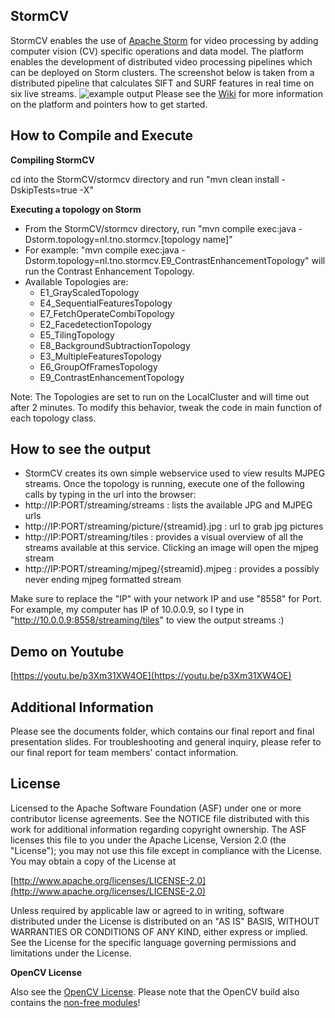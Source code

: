 ## StormCV
StormCV enables the use of [Apache Storm](https://storm.apache.org/) for video processing by adding computer vision (CV) specific operations and data model. The platform enables the development of distributed video processing pipelines which can be deployed on Storm clusters. The screenshot below is taken from a distributed pipeline that calculates SIFT and SURF features in real time on six live streams. 
![example output](https://github.com/sensorstorm/StormCV/wiki/deployed_output.png)
Please see the [Wiki](https://github.com/sensorstorm/StormCV/wiki) for more information on the platform and pointers how to get started.


## How to Compile and Execute
**Compiling StormCV**

cd into the StormCV/stormcv directory and run "mvn clean install -DskipTests=true -X"

**Executing a topology on Storm**

* From the StormCV/stormcv directory, run "mvn compile exec:java -Dstorm.topology=nl.tno.stormcv.[topology name]"
* For example: "mvn compile exec:java -Dstorm.topology=nl.tno.stormcv.E9_ContrastEnhancementTopology" will run the Contrast Enhancement Topology.
* Available Topologies are: 
    * E1_GrayScaledTopology
    * E4_SequentialFeaturesTopology
    * E7_FetchOperateCombiTopology
    * E2_FacedetectionTopology
    * E5_TilingTopology
    * E8_BackgroundSubtractionTopology
    * E3_MultipleFeaturesTopology	
    * E6_GroupOfFramesTopology
    * E9_ContrastEnhancementTopology

Note: The Topologies are set to run on the LocalCluster and will time out after 2 minutes. To modify this behavior, tweak the code in main function of each topology class.

## How to see the output
* StormCV creates its own simple webservice used to view results MJPEG streams. Once the topology is running, execute one of the following calls by 
typing in the url into the browser:
 * http://IP:PORT/streaming/streams : lists the available JPG and MJPEG urls
 * http://IP:PORT/streaming/picture/{streamid}.jpg : url to grab jpg pictures 
 * http://IP:PORT/streaming/tiles : provides a visual overview of all the streams available at this service. Clicking an image will open the mjpeg stream
 * http://IP:PORT/streaming/mjpeg/{streamid}.mjpeg : provides a possibly never ending mjpeg formatted stream

Make sure to replace the "IP" with your network IP and use "8558" for Port. For example, my computer has IP of 10.0.0.9, so I type in "http://10.0.0.9:8558/streaming/tiles" to view the output streams :)


## Demo on Youtube 
[https://youtu.be/p3Xm31XW4OE](https://youtu.be/p3Xm31XW4OE)


## Additional Information
Please see the documents folder, which contains our final report and final presentation slides. For troubleshooting and general inquiry, please refer to our final report for team members' contact information.

## License
Licensed to the Apache Software Foundation (ASF) under one or more contributor license agreements. See the NOTICE file distributed with this work for additional information regarding copyright ownership. The ASF licenses this file to you under the Apache License, Version 2.0 (the "License"); you may not use this file except in compliance with the License. You may obtain a copy of the License at

[http://www.apache.org/licenses/LICENSE-2.0](http://www.apache.org/licenses/LICENSE-2.0)

Unless required by applicable law or agreed to in writing, software distributed under the License is distributed on an "AS IS" BASIS, WITHOUT WARRANTIES OR CONDITIONS OF ANY KIND, either express or implied. See the License for the specific language governing permissions and limitations under the License.

**OpenCV License**

Also see the [OpenCV License](http://opencv.org/license.html). Please note that the OpenCV build also contains the [non-free modules](http://docs.opencv.org/modules/nonfree/doc/nonfree.html)!
